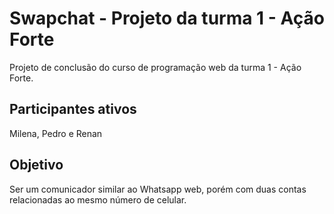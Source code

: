 # Swapchat - Projeto da turma 1 - Ação Forte
Projeto de conclusão do curso de programação web da turma 1 - Ação Forte.

## Participantes ativos
Milena, Pedro e Renan 

## Objetivo
Ser um comunicador similar ao Whatsapp web, porém com duas contas relacionadas ao mesmo número de celular.
